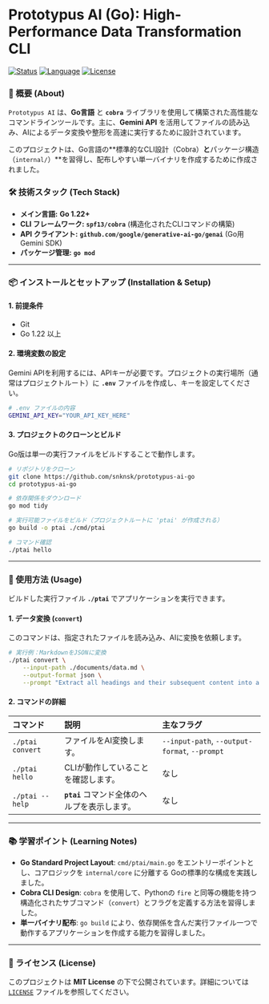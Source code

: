 # Prototypus AI (Go): High-Performance Data Transformation CLI

[![Status](https://img.shields.io/badge/Status-In%20Development-orange)](https://github.com/snknsk/prototypus-ai-go)
[![Language](https://img.shields.io/badge/Language-Go-blue)](https://golang.org/)
[![License](https://img.shields.io/badge/License-MIT-yellow.svg)](https://opensource.org/licenses/MIT)

### 🚀 概要 (About)

`Prototypus AI` は、**Go言語** と **`cobra`** ライブラリを使用して構築された高性能なコマンドラインツールです。主に、**Gemini API** を活用してファイルの読み込み、AIによるデータ変換や整形を高速に実行するために設計されています。

このプロジェクトは、Go言語の\*\*標準的なCLI設計（Cobra）**と**パッケージ構造（`internal/`）\*\*を習得し、配布しやすい単一バイナリを作成するために作成されました。

### 🛠️ 技術スタック (Tech Stack)

  * **メイン言語:** **Go 1.22+**
  * **CLI フレームワーク:** **`spf13/cobra`** (構造化されたCLIコマンドの構築)
  * **API クライアント:** **`github.com/google/generative-ai-go/genai`** (Go用 Gemini SDK)
  * **パッケージ管理:** **`go mod`**

-----

### 📦 インストールとセットアップ (Installation & Setup)

#### 1\. 前提条件

  * Git
  * Go 1.22 以上

#### 2\. 環境変数の設定

Gemini APIを利用するには、APIキーが必要です。プロジェクトの実行場所（通常はプロジェクトルート）に **`.env`** ファイルを作成し、キーを設定してください。

```bash
# .env ファイルの内容
GEMINI_API_KEY="YOUR_API_KEY_HERE"
```

#### 3\. プロジェクトのクローンとビルド

Go版は単一の実行ファイルをビルドすることで動作します。

```bash
# リポジトリをクローン
git clone https://github.com/snknsk/prototypus-ai-go
cd prototypus-ai-go

# 依存関係をダウンロード
go mod tidy

# 実行可能ファイルをビルド（プロジェクトルートに 'ptai' が作成される）
go build -o ptai ./cmd/ptai

# コマンド確認
./ptai hello
```

-----

### 🚀 使用方法 (Usage)

ビルドした実行ファイル **`./ptai`** でアプリケーションを実行できます。

#### 1\. データ変換 (`convert`)

このコマンドは、指定されたファイルを読み込み、AIに変換を依頼します。

```bash
# 実行例：MarkdownをJSONに変換
./ptai convert \
    --input-path ./documents/data.md \
    --output-format json \
    --prompt "Extract all headings and their subsequent content into a single JSON array."
```

#### 2\. コマンドの詳細

| コマンド | 説明 | 主なフラグ |
| :--- | :--- | :--- |
| `./ptai convert` | ファイルをAI変換します。 | `--input-path`, `--output-format`, `--prompt` |
| `./ptai hello` | CLIが動作していることを確認します。 | なし |
| `./ptai --help` | **`ptai`** コマンド全体のヘルプを表示します。 | なし |

-----

### 📚 学習ポイント (Learning Notes)

  * **Go Standard Project Layout**: `cmd/ptai/main.go` をエントリーポイントとし、コアロジックを `internal/core` に分離する Goの標準的な構成を実践しました。
  * **Cobra CLI Design**: `cobra` を使用して、Pythonの `fire` と同等の機能を持つ構造化されたサブコマンド（`convert`）とフラグを定義する方法を習得しました。
  * **単一バイナリ配布**: `go build` により、依存関係を含んだ実行ファイル一つで動作するアプリケーションを作成する能力を習得しました。

-----

### 📜 ライセンス (License)

このプロジェクトは **MIT License** の下で公開されています。詳細については [`LICENSE`](https://www.google.com/search?q=LICENSE) ファイルを参照してください。
